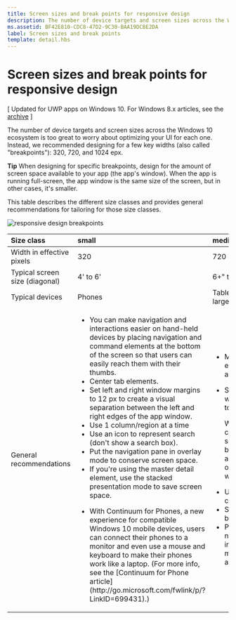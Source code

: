 ```yaml
---
title: Screen sizes and break points for responsive design
description: The number of device targets and screen sizes across the Windows 10 ecosystem is too great to worry about optimizing your UI for each one.
ms.assetid: BF42E810-CDC8-47D2-9C30-BAA19DCBE2DA
label: Screen sizes and break points
template: detail.hbs
---
```


#  Screen sizes and break points for responsive design


\[ Updated for UWP apps on Windows 10. For Windows 8.x articles, see the [archive](http://go.microsoft.com/fwlink/p/?linkid=619132) \]



The number of device targets and screen sizes across the Windows 10 ecosystem is too great to worry about optimizing your UI for each one. Instead, we recommended designing for a few key widths (also called "breakpoints"): 320, 720, and 1024 epx.

**Tip**  When designing for specific breakpoints, design for the amount of screen space available to your app (the app's window). When the app is running full-screen, the app window is the same size of the screen, but in other cases, it's smaller.

 

This table describes the different size classes and provides general recommendations for tailoring for those size classes.

![responsive design breakpoints](images/rsp-design/rspd-breakpoints.png)

<table>
<colgroup>
<col width="25%" />
<col width="25%" />
<col width="25%" />
<col width="25%" />
</colgroup>
<thead>
<tr class="header">
<th align="left">Size class</th>
<th align="left">small</th>
<th align="left">medium</th>
<th align="left">large</th>
</tr>
</thead>
<tbody>
<tr class="odd">
<td align="left">Width in effective pixels</td>
<td align="left">320</td>
<td align="left">720</td>
<td align="left">1024</td>
</tr>
<tr class="even">
<td align="left">Typical screen size (diagonal)</td>
<td align="left">4' to 6'</td>
<td align="left">6+&quot; to 12&quot;</td>
<td align="left">13' and wider</td>
</tr>
<tr class="odd">
<td align="left">Typical devices</td>
<td align="left">Phones</td>
<td align="left">Tablet, phones with large screen</td>
<td align="left">PCs, laptops, Surface Hubs</td>
</tr>
<tr class="even">
<td align="left">General recommendations</td>
<td align="left"><ul>
<li>You can make navigation and interactions easier on hand-held devices by placing navigation and command elements at the bottom of the screen so that users can easily reach them with their thumbs.</li>
<li>Center tab elements.</li>
<li>Set left and right window margins to 12 px to create a visual separation between the left and right edges of the app window.</li>
<li>Use 1 column/region at a time</li>
<li>Use an icon to represent search (don't show a search box).</li>
<li>Put the navigation pane in overlay mode to conserve screen space.</li>
<li>If you're using the master detail element, use the stacked presentation mode to save screen space.</li>
<li><p>With Continuum for Phones, a new experience for compatible Windows 10 mobile devices, users can connect their phones to a monitor and even use a mouse and keyboard to make their phones work like a laptop. (For more info, see the [Continuum for Phone article](http://go.microsoft.com/fwlink/p/?LinkID=699431).)</p></li>
</ul></td>
<td align="left"><ul>
<li>Make tab elements left-aligned.</li>
<li><p>Set left and right window margins to 24 px.</p>
<p>We recommend creating a visual separation between the left and right edges of the app window.</p></li>
<li>Up to two columns/regions</li>
<li>Show the search box.</li>
<li>Put the navigation pane into docked mode so that it always shows.</li>
</ul></td>
<td align="left"><ul>
<li>Put navigation and command elements at the top of the app window.</li>
<li>Make tab elements left-aligned.</li>
<li><p>Set left and right window margins to 24 px.</p>
<p>We recommend creating a visual separation between the left and right edges of the app window.</p></li>
<li>Up to three columns/regions</li>
<li>Show the search box.</li>
<li>Put the navigation pane into docked mode so that it always shows.</li>
</ul></td>
</tr>
</tbody>
</table>


 






<!--HONumber=Jun16_HO1-->


